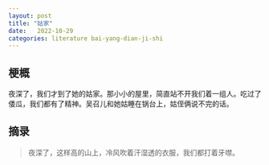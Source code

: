 ```yaml
---
layout: post
title: "姑家"
date:   2022-10-29
categories: literature bai-yang-dian-ji-shi
---
```


## 梗概

夜深了，我们才到了她的姑家。那小小的屋里，简直站不开我们着一组人。吃过了倭瓜，我们都有了精神。吴召儿和她姑睡在锅台上，姑侄俩说不完的话。

## 摘录

> 夜深了，这样高的山上，冷风吹着汗湿透的衣服，我们都打着牙噤。